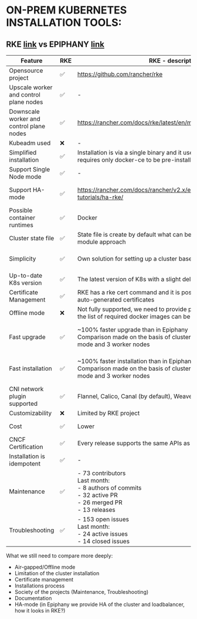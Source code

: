 # ON-PREM KUBERNETES INSTALLATION TOOLS:

## RKE [link](https://github.com/rancher/rke) vs EPIPHANY [link](https://github.com/epiphany-platform/epiphany)

| Feature                                  | RKE                | RKE - description  | Epiphany           | Epiphany - description    |
| ---------------------------------------- | ------------------ | -------------------| ------------------ | ------------------------- |
| Opensource project                       | :white_check_mark: | https://github.com/rancher/rke | :white_check_mark: | https://github.com/epiphany-platform/epiphany |
| Upscale worker and control plane nodes   | :white_check_mark: | -                  | :white_check_mark: | -                         |
| Downscale worker and control plane nodes | :white_check_mark: | https://rancher.com/docs/rke/latest/en/managing-clusters/ | :x: | - |
| Kubeadm used                             | :x:                | -                  | :white_check_mark: | - |
| Simplified installation                  | :white_check_mark: | Installation is via a single binary and it uses a single YAML file, requires only docker-ce to be pre-installed | :white_check_mark: | |
| Support Single Node mode                 | :white_check_mark: | -                  | :white_check_mark: | - |
| Support HA-mode                          | :white_check_mark: | https://rancher.com/docs/rancher/v2.x/en/installation/resources/k8s-tutorials/ha-rke/ | :white_check_mark: | https://github.com/epiphany-platform/epiphany/blob/develop/docs/design-docs/kubernetes-ha/kubernetes-ha.md |
| Possible container runtimes              | :white_check_mark: | Docker | :white_check_mark: | Docker |
| Cluster state file                       | :white_check_mark: | State file is create by default what can be very useful in case of module approach | :x: | - |
| Simplicity                               | :white_check_mark: | Own solution for setting up a cluster based on the GO language | :x: | Complex solution for setting up a cluster based on python language, ansible tool (stateless) and kubeadm |
| Up-to-date K8s version                   | :white_check_mark: | The latest version of K8s with a slight delay | :x: | Usually two minor version behind the upstream version |
| Certificate Management                   | :white_check_mark: | RKE has a rke cert command and it is possible to easily rotate the auto-generated certificates | :x: ? | Epiphany generate custom certification for long time period |
| Offline mode                             | :x: | Not fully supported, we need to provide private Docker registry and the list of required docker images can be easily obtained | :white_check_mark: | - |
| Fast upgrade                             | :white_check_mark: | ~100% faster upgrade than in Epiphany<br /> Comparison made on the basis of cluster with 3 master nodes in HA-mode and 3 worker nodes  | :x: | ~100% longer upgrade than in RKE<br /> Comparison made on the basis of cluster with 3 master nodes in HA-mode and 3 worker nodes |
| Fast installation                        | :white_check_mark: | ~100% faster installation than in Epiphany<br /> Comparison made on the basis of cluster with 3 master nodes in HA-mode and 3 worker nodes | :x: | ~100% longer installation than in RKE<br /> Comparison made on the basis of cluster with 3 master nodes in HA-mode and 3 worker nodes |
| CNI network plugin supported             | :white_check_mark: | Flannel, Calico, Canal (by default), Weave | :white_check_mark: | Flannel, Calico, Canal |
| Customizability                          | :x: | Limited by RKE project | :white_check_mark: | Totally customizable |
| Cost                                     | :white_check_mark: | Lower | :x: | Higher - Epiphany team need to mantain all the code and upgrades
| CNCF Certification                       | :white_check_mark: | Every release supports the same APIs as upstream Kubernetes | :white_check_mark: | Every release supports the same APIs as upstream Kubernetes |
| Installation is idempotent               | :white_check_mark: | - | :white_check_mark: | - |
| Maintenance                              | :white_check_mark: | - 73 contributors<br /> Last month:<br /> - 8 authors of commits<br /> - 32 active PR<br /> - 26 merged PR<br /> - 13 releases | :white_check_mark: | - 23 contributors<br /> Last month:<br /> - 6 authors of commits<br /> - 36 active PR<br /> - 29 merged PR<br /> - 1 release |
| Troubleshooting                          | :white_check_mark: | - 153 open issues<br /> Last month:<br /> - 24 active issues<br /> - 14 closed issues | :white_check_mark: | - 298 open issues<br /> Last month:<br /> - 43 active issues<br /> - 18 closed issues |


What we still need to compare more deeply: 
- Air-gapped/Offline mode
- Limitation of the cluster installation 
- Certificate management
- Installations process
- Society of the projects (Maintenance, Troubleshooting)
- Documentation
- HA-mode (in Epiphany we provide HA of the cluster and loadbalancer, how it looks in RKE?)